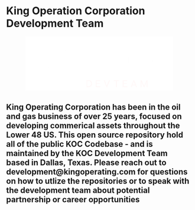 # King Operation Corporation Development Team

<p align="center">
  <img src=".\images\logo.png" width="400" title="kingscripts">
</p>

<h2>
    King Operating Corporation has been in the oil and gas business of over 25 years, focused on developing commerical assets throughout the Lower 48 US. This open source repository hold all of the public KOC Codebase - and is maintained by the KOC Development Team based in Dallas, Texas.  Please reach out to development@kingoperating.com for questions on how to utlize the repositories or to speak with the development team about potential partnership or career opportunities
</h2>
